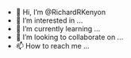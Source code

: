 - 👋 Hi, I’m @RichardRKenyon
- 👀 I’m interested in ...
- 🌱 I’m currently learning ...
- 💞️ I’m looking to collaborate on ...
- 📫 How to reach me ...

<!---
RichardRKenyon/RichardRKenyon is a ✨ special ✨ repository because its `README.md` (this file) appears on your GitHub profile.
You can click the Preview link to take a look at your changes.
--->
